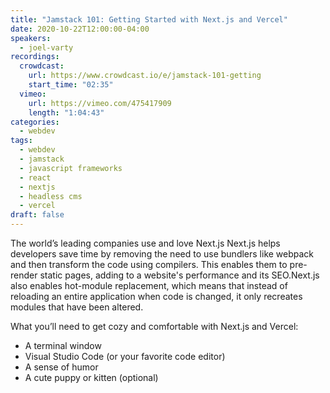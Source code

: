 ```yaml
---
title: "Jamstack 101: Getting Started with Next.js and Vercel"
date: 2020-10-22T12:00:00-04:00
speakers:
  - joel-varty
recordings:
  crowdcast:
    url: https://www.crowdcast.io/e/jamstack-101-getting
    start_time: "02:35"
  vimeo:
    url: https://vimeo.com/475417909
    length: "1:04:43"
categories:
  - webdev
tags:
  - webdev
  - jamstack
  - javascript frameworks
  - react
  - nextjs
  - headless cms
  - vercel
draft: false
---
```


The world’s leading companies use and love Next.js Next.js helps developers save time by removing the need to use bundlers like webpack and then transform the code using compilers. This enables them to pre-render static pages, adding to a website's performance and its SEO.Next.js also enables hot-module replacement, which means that instead of reloading an entire application when code is changed, it only recreates modules that have been altered.

What you’ll need to get cozy and comfortable with Next.js and Vercel:

* A terminal window
* Visual Studio Code (or your favorite code editor)
* A sense of humor
* A cute puppy or kitten (optional)

